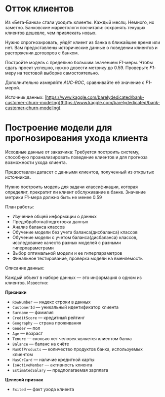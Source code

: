 # Отток клиентов
Из «Бета-Банка» стали уходить клиенты. Каждый месяц. Немного, но заметно. Банковские маркетологи посчитали: сохранять текущих клиентов дешевле, чем привлекать новых.

Нужно спрогнозировать, уйдёт клиент из банка в ближайшее время или нет. Вам предоставлены исторические данные о поведении клиентов и расторжении договоров с банком. 

Постройте модель с предельно большим значением *F1*-меры. Чтобы сдать проект успешно, нужно довести метрику до 0.59. Проверьте *F1*-меру на тестовой выборке самостоятельно.

Дополнительно измеряйте *AUC-ROC*, сравнивайте её значение с *F1*-мерой.

Источник данных: [https://www.kaggle.com/barelydedicated/bank-customer-churn-modeling](https://www.kaggle.com/barelydedicated/bank-customer-churn-modeling)

# Построение модели для прогнозирования ухода клиента

Исходные данные от заказчика:
 Требуется построить систему, способную проанализировать поведение клиентов и для прогноза возможности ухода клиента.
 
 Предоставлен датасет с данными клиентов, полученный из открытых источников.
 
 Нужно построить модель для задачи классификации, которая определит, прекратит ли клиент обслуживание в банке.
 Значение метрики F1-мера должно быть не менее 0.59
 
 План работы:

- Изучение общей информации о данных
- Предобработка/подготовка данных
- Анализ баланса классов
- Обучение модели без учета баланса(дисбаланса) классов
- Обучение модели с учетом баланса(дисбаланса) классов, исследование качеств разных моделей с разными гиперпараметрами
- Выбор оптимальной модели и ее гиперпараметров
- Финальное тестирование, проверка модели на вменяемость

Описание данных:

Каждый объект в наборе данных — это информация о одном из клиентов. Известно:

**Признаки**
- `RowNumber` — индекс строки в данных
- `CustomerId` — уникальный идентификатор клиента
- `Surname` — фамилия
- `CreditScore` — кредитный рейтинг
- `Geography` — страна проживания
- `Gender` — пол
- `Age` — возраст
- `Tenure` — сколько лет человек является клиентом банка
- `Balance` — баланс на счёте
- `NumOfProducts` — количество продуктов банка, используемых клиентом
- `HasCrCard` — наличие кредитной карты
- `IsActiveMember` — активность клиента
- `EstimatedSalary` — предполагаемая зарплата

**Целевой признак**
- `Exited` — факт ухода клиента

